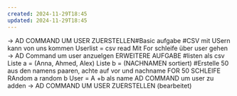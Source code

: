 ```yaml
---
created: 2024-11-29T18:45
updated: 2024-11-29T18:45
---
```

-> AD COMMAND UM USER ZUERSTELLEN#Basic aufgabe
#CSV mit USern kann von uns kommen
Userlist = csv read
Mit For schleife über user gehen
-> AD Command um user anzuelgen
ERWEITERE AUFGABE
#listen als csv
Liste a = (Anna, Ahmed, Alex)
Liste b = (NACHNAMEN sortiert)
#Erstelle 50 aus den namens paaren, achte auf vor und nachname
FOR 50 SCHLEIFE
RAndom a
random b
User = A  +b als name
AD COMMAND um user zu adden
-> AD COMMAND UM USER ZUERSTELLEN (bearbeitet) 